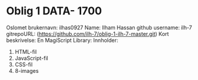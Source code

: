 # Oblig 1 DATA- 1700
Oslomet brukernavn: ilhas0927
Name: Ilham Hassan
github username: ilh-7
gitrepoURL: (https://github.com/ilh-7/oblig-1-ilh-7-master.git)
Kort beskrivelse:
En MagiScript Library:
Innholder: 
1. HTML-fil
2. JavaScript-fil
3. CSS-fil
4. 8-images
